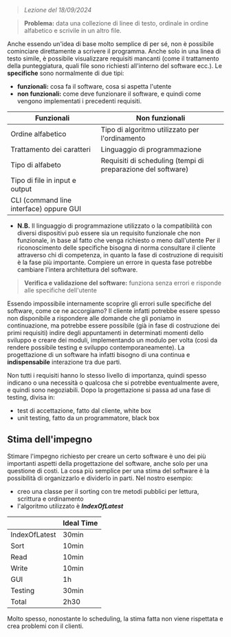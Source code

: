  > *Lezione del 18/09/2024*
 
 > **Problema:** data una collezione di linee di testo, ordinale in ordine alfabetico e scrivile in un altro file.

Anche essendo un'idea di base molto semplice di per sé, non è possibile cominciare direttamente a scrivere il programma. Anche solo in una linea di testo simile, è possibile visualizzare requisiti mancanti (come il trattamento della punteggiatura, quali file sono richiesti all'interno del software ecc.). 
Le **specifiche** sono normalmente di due tipi:
- **funzionali:** cosa fa il software, cosa si aspetta l'utente
- **non funzionali:** come deve funzionare il software, e quindi come vengono implementati i precedenti requisiti.

| Funzionali                              | Non funzionali                                               |
| --------------------------------------- | ------------------------------------------------------------ |
| Ordine alfabetico                       | Tipo di algoritmo utilizzato per l'ordinamento               |
| Trattamento dei caratteri               | Linguaggio di programmazione                                 |
| Tipo di alfabeto                        | Requisiti di scheduling (tempi di preparazione del software) |
| Tipo di file in input e output          |                                                              |
| CLI (command line interface) oppure GUI |                                                              |
- **N.B.** Il linguaggio di programmazione utilizzato o la compatibilità con diversi dispositivi può essere sia un requisito funzionale che non funzionale, in base al fatto che venga richiesto o meno dall'utente
Per il riconoscimento delle specifiche bisogna di norma consultare il cliente attraverso chi di competenza, in quanto la fase di costruzione di requisiti è la fase più importante. Compiere un errore in questa fase potrebbe cambiare l'intera architettura del software.

 > **Verifica e validazione del software:** funziona senza errori e risponde alle specifiche dell'utente

Essendo impossibile internamente scoprire gli errori sulle specifiche del software, come ce ne accorgiamo? Il cliente infatti potrebbe essere spesso non disponibile a rispondere alle domande che gli poniamo in continuazione, ma potrebbe essere possibile (già in fase di costruzione dei primi requisiti) indire degli appuntamenti in determinati momenti dello sviluppo e creare dei moduli, implementando un modulo per volta (così da rendere possibile testing e sviluppo contemporaneamente). La progettazione di un software ha infatti bisogno di una continua e **indispensabile** interazione tra due parti.

Non tutti i requisiti hanno lo stesso livello di importanza, quindi spesso indicano o una necessità o qualcosa che si potrebbe eventualmente avere, e quindi sono negoziabili.
Dopo la progettazione si passa ad una fase di testing, divisa in:
- test di accettazione, fatto dal cliente, white box
- unit testing, fatto da un programmatore, black box

## Stima dell'impegno
Stimare l'impegno richiesto per creare un certo software è uno dei più importanti aspetti della progettazione del software, anche solo per una questione di costi.
La cosa più semplice per una stima del software è la possibilità di organizzarlo e dividerlo in parti. Nel nostro esempio:
- creo una classe per il sorting con tre metodi pubblici per lettura, scrittura e ordinamento
- l'algoritmo utilizzato è **_IndexOfLatest_**

|               | Ideal Time |
| ------------- | ---------- |
| IndexOfLatest | 30min      |
| Sort          | 10min      |
| Read          | 10min      |
| Write         | 10min      |
| GUI           | 1h         |
| Testing       | 30min      |
| Total         | 2h30       |
Molto spesso, nonostante lo scheduling, la stima fatta non viene rispettata e crea problemi con il clienti.

